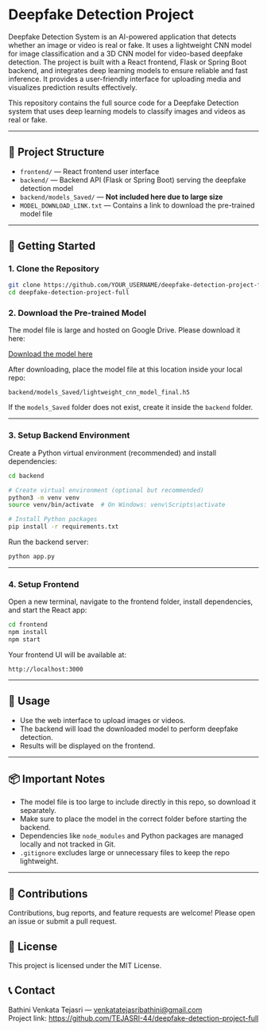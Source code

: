 # Deepfake Detection Project
Deepfake Detection System is an AI-powered application that detects whether an image or video is real or fake. It uses a lightweight CNN model for image classification and a 3D CNN model for video-based deepfake detection. The project is built with a React frontend, Flask or Spring Boot backend, and integrates deep learning models to ensure reliable and fast inference. 
It provides a user-friendly interface for uploading media and visualizes prediction results effectively.

This repository contains the full source code for a Deepfake Detection system that uses deep learning models to classify images and videos as real or fake.

---

## 📂 Project Structure

- `frontend/` — React frontend user interface  
- `backend/` — Backend API (Flask or Spring Boot) serving the deepfake detection model  
- `backend/models_Saved/` — **Not included here due to large size**  
- `MODEL_DOWNLOAD_LINK.txt` — Contains a link to download the pre-trained model file

---

## 🚀 Getting Started

### 1. Clone the Repository

```bash
git clone https://github.com/YOUR_USERNAME/deepfake-detection-project-full.git
cd deepfake-detection-project-full
```

### 2. Download the Pre-trained Model

The model file is large and hosted on Google Drive. Please download it here:

[Download the model here](https://drive.google.com/file/d/1QwbC68_iLtF9IHJG27gFU_f8TGm65YiM/view?usp=sharing)

After downloading, place the model file at this location inside your local repo:

```
backend/models_Saved/lightweight_cnn_model_final.h5
```

If the `models_Saved` folder does not exist, create it inside the `backend` folder.

---

### 3. Setup Backend Environment

Create a Python virtual environment (recommended) and install dependencies:

```bash
cd backend

# Create virtual environment (optional but recommended)
python3 -m venv venv
source venv/bin/activate  # On Windows: venv\Scripts\activate

# Install Python packages
pip install -r requirements.txt
```

Run the backend server:

```bash
python app.py
```

---

### 4. Setup Frontend

Open a new terminal, navigate to the frontend folder, install dependencies, and start the React app:

```bash
cd frontend
npm install
npm start
```

Your frontend UI will be available at:

```
http://localhost:3000
```

---

## 🔧 Usage

- Use the web interface to upload images or videos.
- The backend will load the downloaded model to perform deepfake detection.
- Results will be displayed on the frontend.

---

## 📦 Important Notes

- The model file is too large to include directly in this repo, so download it separately.
- Make sure to place the model in the correct folder before starting the backend.
- Dependencies like `node_modules` and Python packages are managed locally and not tracked in Git.
- `.gitignore` excludes large or unnecessary files to keep the repo lightweight.

---

## 🤝 Contributions

Contributions, bug reports, and feature requests are welcome! Please open an issue or submit a pull request.


## 📄 License

This project is licensed under the MIT License.


## 📞 Contact

Bathini Venkata Tejasri — venkatatejasribathini@gmail.com  
Project link: https://github.com/TEJASRI-44/deepfake-detection-project-full
